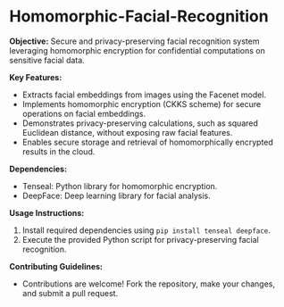 # Homomorphic-Facial-Recognition

**Objective:**
Secure and privacy-preserving facial recognition system leveraging homomorphic encryption for confidential computations on sensitive facial data.

**Key Features:**
- Extracts facial embeddings from images using the Facenet model.
- Implements homomorphic encryption (CKKS scheme) for secure operations on facial embeddings.
- Demonstrates privacy-preserving calculations, such as squared Euclidean distance, without exposing raw facial features.
- Enables secure storage and retrieval of homomorphically encrypted results in the cloud.

**Dependencies:**
- Tenseal: Python library for homomorphic encryption.
- DeepFace: Deep learning library for facial analysis.

**Usage Instructions:**
1. Install required dependencies using `pip install tenseal deepface`.
2. Execute the provided Python script for privacy-preserving facial recognition.

**Contributing Guidelines:**
- Contributions are welcome! Fork the repository, make your changes, and submit a pull request.


